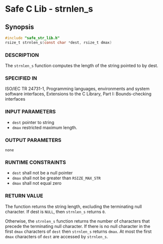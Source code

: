 # Safe C Lib - strnlen_s

## Synopsis

```c
#include "safe_str_lib.h"
rsize_t strnlen_s(const char *dest, rsize_t dmax)
```

### DESCRIPTION

The `strnlen_s` function computes the length of the string pointed to by dest.

### SPECIFIED IN

ISO/IEC TR 24731-1, Programming languages, environments and system software
interfaces, Extensions to the C Library, Part I: Bounds-checking interfaces

### INPUT PARAMETERS

- `dest` pointer to string
- `dmax` restricted maximum length.

### OUTPUT PARAMETERS

    none

### RUNTIME CONSTRAINTS

- `dest` shall not be a null pointer
- `dmax` shall not be greater than `RSIZE_MAX_STR`
- `dmax` shall not equal zero

### RETURN VALUE

The function returns the string length, excluding the terminating null character. If dest is `NULL`, then `strnlen_s` returns `0`.

Otherwise, the `strnlen_s` function returns the number of characters that precede the terminating null character. If there is no null character in the first `dmax` characters of `dest` then `strnlen_s` returns `dmax`. At most the first `dmax` characters of `dest` are accessed by `strnlen_s`.
